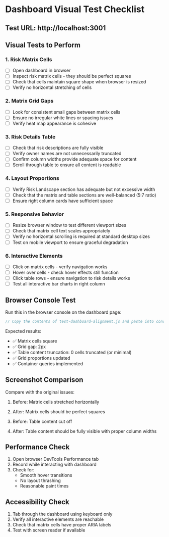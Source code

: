 # Dashboard Visual Test Checklist

## Test URL: http://localhost:3001

## Visual Tests to Perform

### 1. Risk Matrix Cells
- [ ] Open dashboard in browser
- [ ] Inspect risk matrix cells - they should be perfect squares
- [ ] Check that cells maintain square shape when browser is resized
- [ ] Verify no horizontal stretching of cells

### 2. Matrix Grid Gaps  
- [ ] Look for consistent small gaps between matrix cells
- [ ] Ensure no irregular white lines or spacing issues
- [ ] Verify heat map appearance is cohesive

### 3. Risk Details Table
- [ ] Check that risk descriptions are fully visible
- [ ] Verify owner names are not unnecessarily truncated
- [ ] Confirm column widths provide adequate space for content
- [ ] Scroll through table to ensure all content is readable

### 4. Layout Proportions
- [ ] Verify Risk Landscape section has adequate but not excessive width
- [ ] Check that the matrix and table sections are well-balanced (5:7 ratio)
- [ ] Ensure right column cards have sufficient space

### 5. Responsive Behavior
- [ ] Resize browser window to test different viewport sizes
- [ ] Check that matrix cell text scales appropriately
- [ ] Verify no horizontal scrolling is required at standard desktop sizes
- [ ] Test on mobile viewport to ensure graceful degradation

### 6. Interactive Elements
- [ ] Click on matrix cells - verify navigation works
- [ ] Hover over cells - check hover effects still function
- [ ] Click table rows - ensure navigation to risk details works
- [ ] Test all interactive bar charts in right column

## Browser Console Test

Run this in the browser console on the dashboard page:

```javascript
// Copy the contents of test-dashboard-alignment.js and paste into console
```

Expected results:
- ✅ Matrix cells square
- ✅ Grid gap: 2px  
- ✅ Table content truncation: 0 cells truncated (or minimal)
- ✅ Grid proportions updated
- ✅ Container queries implemented

## Screenshot Comparison

Compare with the original issues:
1. Before: Matrix cells stretched horizontally
2. After: Matrix cells should be perfect squares

3. Before: Table content cut off
4. After: Table content should be fully visible with proper column widths

## Performance Check

1. Open browser DevTools Performance tab
2. Record while interacting with dashboard
3. Check for:
   - Smooth hover transitions
   - No layout thrashing
   - Reasonable paint times

## Accessibility Check

1. Tab through the dashboard using keyboard only
2. Verify all interactive elements are reachable
3. Check that matrix cells have proper ARIA labels
4. Test with screen reader if available